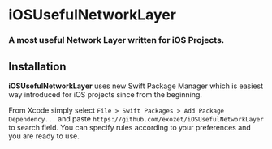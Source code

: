 # iOSUsefulNetworkLayer

### A most useful Network Layer written for iOS Projects.

## Installation

**iOSUsefulNetworkLayer** uses new Swift Package Manager which is easiest way introduced for iOS projects since from the beginning. 

From Xcode simply select `File > Swift Packages > Add Package Dependency...` and paste `https://github.com/exozet/iOSUsefulNetworkLayer` to search field. You can specify rules according to your preferences and you are ready to use. 


